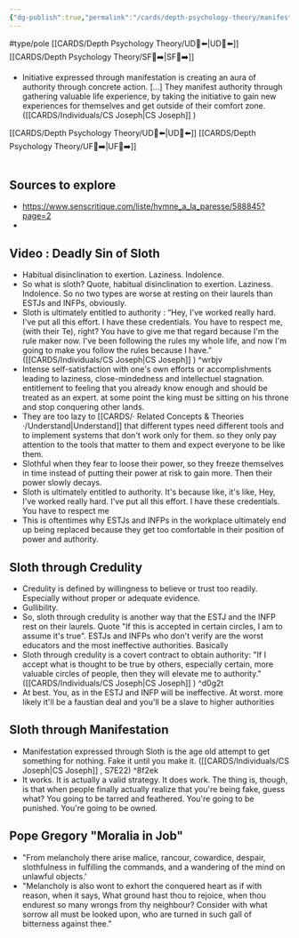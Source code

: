 ```yaml
---
{"dg-publish":true,"permalink":"/cards/depth-psychology-theory/manifestation/","created":"2022-12-31T17:42:57.181+01:00","updated":"2023-04-28T09:09:58.503+02:00"}
---
```


#type/pole 
[[CARDS/Depth Psychology Theory/UD👤⬅️\|UD👤⬅️]] [[CARDS/Depth Psychology Theory/SF🤸➡️\|SF🤸➡️]]

<div class="transclusion internal-embed is-loaded"><div class="markdown-embed">



- Initiative expressed through manifestation is creating an aura of authority through concrete action. […] They manifest authority through gathering valuable life experience, by taking the initiative to gain new experiences for themselves and get outside of their comfort zone. ([[CARDS/Individuals/CS Joseph\|CS Joseph]] ) 

</div></div>

[[CARDS/Depth Psychology Theory/UD👤⬅️\|UD👤⬅️]] [[CARDS/Depth Psychology Theory/UF👤➡️\|UF👤➡️]]

<div class="transclusion internal-embed is-loaded"><div class="markdown-embed">




```toc
```
## Sources to explore 
- https://www.senscritique.com/liste/hymne_a_la_paresse/588845?page=2
- 


## 
## 
## Video : Deadly Sin of Sloth

- Habitual disinclination to exertion. Laziness. Indolence.  
- So what is sloth? Quote, habitual disinclination to exertion. Laziness. Indolence. So no two types are worse at resting on their laurels than ESTJs and INFPs, obviously. 
- Sloth is ultimately entitled to authority : “Hey, I've worked really hard. I've put all this effort. I have these credentials. You have to respect me, (with their Te), right? You have to give me that regard because I'm the rule maker now. I've been following the rules my whole life, and now I'm going to make you follow the rules because I have.” ([[CARDS/Individuals/CS Joseph\|CS Joseph]] ) ^wrbjv
- Intense self-satisfaction with one's own efforts or accomplishments leading to laziness, close-mindedness and intellectuel stagnation. entitlement to feeling that you already know enough and should be treated as an expert. at some point the king must be sitting on his throne and stop conquering other lands.  
- They are too lazy to [[CARDS/· Related Concepts & Theories ·/Understand\|Understand]] that different types need different tools and to implement systems that don't work only for them. so they only pay attention to the tools that matter to them and expect everyone to be like them.  
- Slothful when they fear to loose their power, so they freeze themselves in time instead of putting their power at risk to gain more. Then their power slowly decays.  
- Sloth is ultimately entitled to authority. It's because like, it's like, Hey, I've worked really hard. I've put all this effort. I have these credentials. You have to respect me  
- This is oftentimes why ESTJs and INFPs in the workplace ultimately end up being replaced because they get too comfortable in their position of power and authority. 

## Sloth through Credulity 

- Credulity is defined by willingness to believe or trust too readily. Especially without proper or adequate evidence. 
- Gullibility. 
- So, sloth through credulity is another way that the ESTJ and the INFP rest on their laurels. Quote "If this is accepted in certain circles, I am to assume it's true". ESTJs and INFPs who don't verify are the worst educators and the most ineffective authorities. Basically 
- Sloth through credulity is a covert contract to obtain authority: "If I accept what is thought to be true by others, especially certain, more valuable circles of people, then they will elevate me to authority." ([[CARDS/Individuals/CS Joseph\|CS Joseph]] ) ^d0g2t
- At best. You, as in the ESTJ and INFP will be ineffective. At worst. more likely it'll be a faustian deal and you'll be a slave to higher authorities

## Sloth through Manifestation 

- Manifestation expressed through Sloth is the age old attempt to get something for nothing. Fake it until you make it. ([[CARDS/Individuals/CS Joseph\|CS Joseph]] , S7E22) ^8f2ek
- It works. It is actually a valid strategy. It does work. The thing is, though, is that when people finally actually realize that you're being fake, guess what? You going to be tarred and feathered. You're going to be punished. You're going to be owned.


## Pope Gregory "Moralia in Job"

- "From melancholy there arise malice, rancour, cowardice, despair, slothfulness in fulfilling the commands, and a wandering of the mind on unlawful objects.'  
- "Melancholy is also wont to exhort the conquered heart as if with reason, when it says, What ground hast thou to rejoice, when thou endurest so many wrongs from thy neighbour? Consider with what sorrow all must be looked upon, who are turned in such gall of bitterness against thee."

</div></div>

